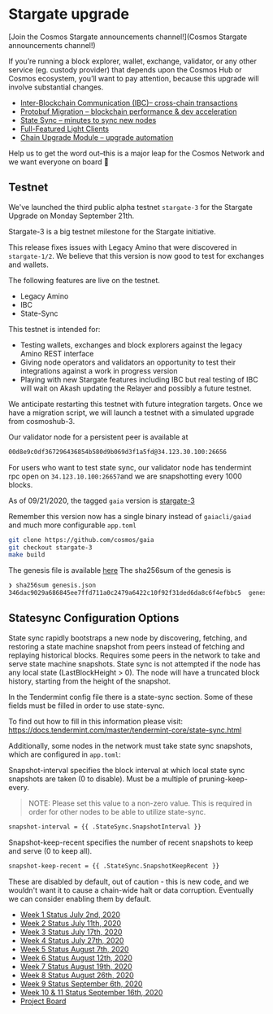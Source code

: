 
# Stargate upgrade

[Join the Cosmos Stargate announcements channel!](Cosmos Stargate announcements channel!)

If you’re running a block explorer, wallet, exchange, validator, or any other service (eg. custody provider) that depends upon the Cosmos Hub or Cosmos ecosystem, you’ll want to pay attention, because this upgrade will involve substantial changes.

- [Inter-Blockchain Communication (IBC)– cross-chain transactions](https://figment.network/resources/cosmos-stargate-upgrade-overview/#ibc)
- [Protobuf Migration – blockchain performance & dev acceleration](https://figment.network/resources/cosmos-stargate-upgrade-overview/#proto)
- [State Sync – minutes to sync new nodes](https://figment.network/resources/cosmos-stargate-upgrade-overview/#sync)
- [Full-Featured Light Clients](https://figment.network/resources/cosmos-stargate-upgrade-overview/#light)
- [Chain Upgrade Module – upgrade automation](https://figment.network/resources/cosmos-stargate-upgrade-overview/#upgrade)

Help us to get the word out–this is a major leap for the Cosmos Network and we want everyone on board 🚀

## Testnet

We've launched the third public alpha testnet `stargate-3` for the Stargate Upgrade on Monday September 21th.

Stargate-3 is a big testnet milestone for the Stargate initiative. 

This release fixes issues with Legacy Amino that were discovered in `stargate-1/2`. We believe that this version is now good to test for exchanges and wallets.

The following features are live on the testnet.

* Legacy Amino
* IBC
* State-Sync 


This testnet is intended for:

* Testing wallets, exchanges and block explorers against the legacy Amino REST interface
* Giving node operators and validators an opportunity to test their integrations against a work in progress version
* Playing with new Stargate features including IBC but real testing of IBC will wait on Akash updating the Relayer and possibly a future testnet.

We anticipate restarting this testnet with future integration targets. Once we have a migration script, we will launch a testnet with a simulated upgrade from cosmoshub-3.

Our validator node for a persistent peer is available at

``` bash
00d8e9c0df367296436854b580d9b069d3f1a5fd@34.123.30.100:26656
```

For users who want to test state sync, our validator node has tendermint rpc open on `34.123.10.100:26657`and we are snapshotting every 1000 blocks.

As of 09/21/2020, the tagged `gaia` version is [stargate-3](https://github.com/cosmos/gaia/releases/tag/stargate-3)

Remember this version now has a single binary instead of `gaiacli/gaiad` and much more configurable `app.toml`

```bash
git clone https://github.com/cosmos/gaia
git checkout stargate-3
make build
```



The genesis file is available [here](genesis.json)
The sha256sum of the genesis is
```bash
❯ sha256sum genesis.json
346dac9029a686845ee7ffd711a0c2479a6422c10f92f31ded6da8c6f4efbbc5  genesis.json
```


## Statesync Configuration Options

State sync rapidly bootstraps a new node by discovering, fetching, and restoring a state machine snapshot from peers instead of fetching and replaying historical blocks. Requires some peers in the network to take and serve state machine snapshots. State sync is not attempted if the node has any local state (LastBlockHeight > 0). The node will have a truncated block history, starting from the height of the snapshot.

In the Tendermint config file there is a state-sync section. Some of these fields must be filled in order to use state-sync.

To find out how to fill in this information please visit: <https://docs.tendermint.com/master/tendermint-core/state-sync.html>

Additionally, some nodes in the network must take state sync snapshots, which are configured in `app.toml`:

Snapshot-interval specifies the block interval at which local state sync snapshots are taken (0 to disable). Must be a multiple of pruning-keep-every.

> NOTE: Please set this value to a non-zero value. This is required in order for other nodes to be able to utilize state-sync.

``` bash
snapshot-interval = {{ .StateSync.SnapshotInterval }}
```

Snapshot-keep-recent specifies the number of recent snapshots to keep and serve (0 to keep all).

``` bash
snapshot-keep-recent = {{ .StateSync.SnapshotKeepRecent }}
```

These are disabled by default, out of caution - this is new code, and we wouldn't want it to cause a chain-wide halt or data corruption. Eventually we can consider enabling them by default.

- [Week 1 Status July 2nd, 2020](week1.md)
- [Week 2 Status July 11th, 2020](week2.md)
- [Week 3 Status July 17th, 2020](week3.md)
- [Week 4 Status July 27th, 2020](week4.md)
- [Week 5 Status August 7th, 2020](week5.md)
- [Week 6 Status August 12th, 2020](week6.md)
- [Week 7 Status August 19th, 2020](week7.md)
- [Week 8 Status August 26th, 2020](week8.md)
- [Week 9 Status September 6th, 2020](week9.md)
- [Week 10 & 11 Status September 16th, 2020](week10_11.md)
- [Project Board](https://github.com/orgs/cosmosdevs/projects/1)
